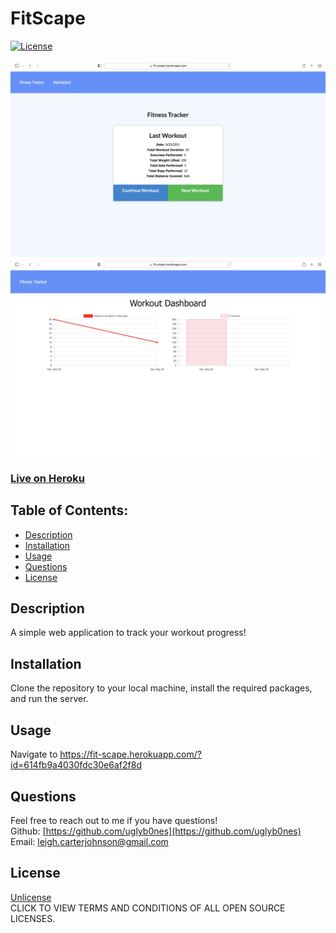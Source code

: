 # FitScape

[![License](https://img.shields.io/badge/License-Unlicense%20-blue.svg)](https://opensource.org/licenses/Unlicense)

![Screenshot](https://github.com/uglyb0nes/fitscape/blob/master/public/images/fitnesstracker.png)
![Screenshot](https://github.com/uglyb0nes/fitscape/blob/master/public/images/dashboard.png)

### [Live on Heroku](https://fit-scape.herokuapp.com/?id=614fb9a4030fdc30e6af2f8d)

## Table of Contents:

* [Description](#description)
* [Installation](#installation)
* [Usage](#usage)
* [Questions](#questions)
* [License](#license)

## Description
A simple web application to track your workout progress!

## Installation
Clone the repository to your local machine, install the required packages, and run the server.

## Usage
Navigate to https://fit-scape.herokuapp.com/?id=614fb9a4030fdc30e6af2f8d
## Questions
Feel free to reach out to me if you have questions!<br>
Github: [https://github.com/uglyb0nes](https://github.com/uglyb0nes)<br>
Email: [leigh.carterjohnson@gmail.com](leigh.carterjohnson@gmail.com)

## License
[Unlicense](https://opensource.org/licenses)<br>
CLICK TO VIEW TERMS AND CONDITIONS OF ALL OPEN SOURCE LICENSES.